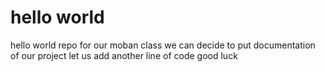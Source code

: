 # hello world
hello world repo for our moban class
we can decide to put documentation of our project
let us add another line of code
good luck
